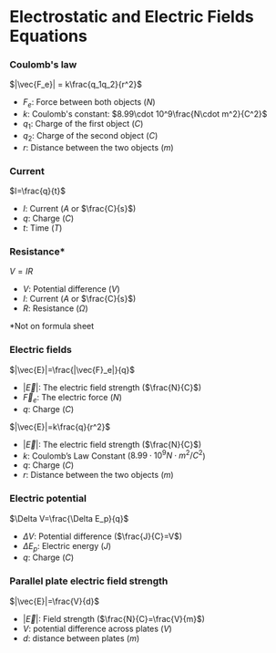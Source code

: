 # Electrostatic and Electric Fields Equations

### Coulomb's law
$|\vec{F_e}| = k\frac{q_1q_2}{r^2}$
- $F_e$: Force between both objects ($N$)
- $k$: Coulomb's constant: $8.99\cdot 10^9\frac{N\cdot m^2}{C^2}$
- $q_1$: Charge of the first object ($C$)
- $q_2$: Charge of the second object ($C$)
- $r$: Distance between the two objects ($m$)

### Current
$I=\frac{q}{t}$
- $I$: Current ($A$ or $\frac{C}{s}$)
- $q$: Charge ($C$)
- $t$: Time ($T$)

### Resistance*
$V=IR$
- $V$: Potential difference ($V$)
- $I$: Current ($A$ or $\frac{C}{s}$)
- $R$: Resistance ($\Omega$)

\*Not on formula sheet

### Electric fields
$|\vec{E}|=\frac{|\vec{F}_e|}{q}$
- $|\vec{E}|$: The electric field strength ($\frac{N}{C}$)
- $\vec{F}_e$: The electric force ($N$)
- $q$: Charge ($C$)

$|\vec{E}|=k\frac{q}{r^2}$
- $|\vec{E}|$: The electric field strength ($\frac{N}{C}$)
- $k$: Coulomb’s Law Constant ($8.99\cdot 10^{9}N\cdot m^2/C^2$)
- $q$: Charge ($C$)
- $r$: Distance between the two objects ($m$)

### Electric potential 
$\Delta V=\frac{\Delta E_p}{q}$
- $\Delta V$: Potential difference ($\frac{J}{C}=V$)
- $\Delta E_p$: Electric energy ($J$)
- $q$: Charge ($C$)

### Parallel plate electric field strength
$|\vec{E}|=\frac{V}{d}$
- $|\vec{E}|$: Field strength ($\frac{N}{C}=\frac{V}{m}$)
- $V$: potential difference across plates ($V$)
- $d$: distance between plates ($m$)
